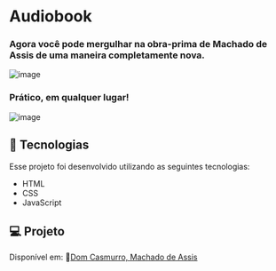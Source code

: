 # Audiobook
### Agora você pode mergulhar na obra-prima de Machado de Assis de uma maneira completamente nova.
![image](https://github.com/marostegaf/machado-de-assis-js/assets/103620713/ed96f991-ce76-4195-be75-a714f3f7c4ae)
### Prático, em qualquer lugar!
![image](https://github.com/marostegaf/machado-de-assis-js/assets/103620713/74d22de6-d5a7-45ea-bd24-1adb06e8a9cd)

## 🚀 Tecnologias

Esse projeto foi desenvolvido utilizando as seguintes tecnologias:
- HTML
- CSS
- JavaScript


## 💻 Projeto
Disponível em: 🔗[Dom Casmurro, Machado de Assis]()
